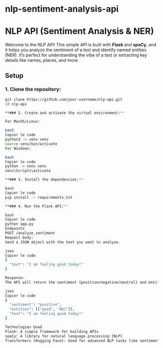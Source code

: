 # nlp-sentiment-analysis-api

# NLP API (Sentiment Analysis & NER)

Welcome to the NLP API!  This simple API is built with **Flask** and **spaCy**, and it helps you analyze the sentiment of a text and identify named entities (NER). It’s perfect for understanding the vibe of a text or extracting key details like names, places, and more.

## Setup

### 1. Clone the repository:

```bash
git clone https://github.com/your-username/nlp-api.git
cd nlp-api

**### 2. Create and activate the virtual environment:**

For MacOS/Linux:

bash
Copier le code
python3 -m venv venv
source venv/bin/activate
For Windows:

bash
Copier le code
python -m venv venv
venv\Scripts\activate

**### 3. Install the dependencies:**

bash
Copier le code
pip install -r requirements.txt

**### 4. Run the Flask API:**

bash
Copier le code
python app.py
Endpoints
POST /analyze_sentiment
Request body:
Send a JSON object with the text you want to analyze.

json
Copier le code
{
  "text": "I am feeling good today!"
}

Response:
The API will return the sentiment (positive/negative/neutral) and entities (like people, places, or dates) found in the text.

json
Copier le code
{
  "sentiment": "positive",
  "entities": [["good", "ADJ"]],
  "text": "I am feeling good today!"
}

Technologies Used
Flask: A simple framework for building APIs
spaCy: A library for natural language processing (NLP)
Transformers (Hugging Face): Used for advanced NLP tasks like sentiment analysis
